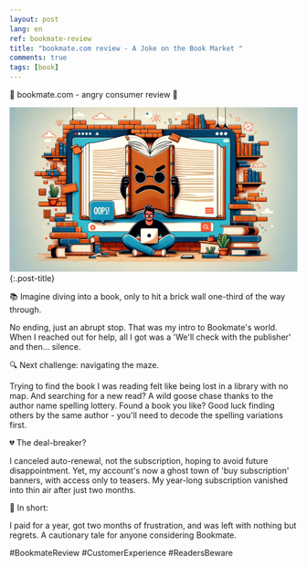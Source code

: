 ```yaml
---
layout: post
lang: en
ref: bookmate-review
title: "bookmate.com review - A Joke on the Book Market "
comments: true
tags: [book]
---
```


🚨 bookmate.com - angry consumer review 🚨

![](/images/bookmate.png){:.post-title}

📚 Imagine diving into a book, only to hit a brick wall one-third of the way through. 

No ending, just an abrupt stop. That was my intro to Bookmate's world. 
When I reached out for help, all I got was a 'We'll check with the publisher' and then... silence.

🔍 Next challenge: navigating the maze. 

Trying to find the book I was reading felt like being lost in a library with no map. 
And searching for a new read? A wild goose chase thanks to the author name spelling lottery. 
Found a book you like? 
Good luck finding others by the same author - you'll need to decode the spelling variations first.

💔 The deal-breaker? 

I canceled auto-renewal, not the subscription, hoping to avoid future disappointment. 
Yet, my account's now a ghost town of 'buy subscription' banners, with access only to teasers. 
My year-long subscription vanished into thin air after just two months.

💸 In short: 

I paid for a year, got two months of frustration, and was left with nothing but regrets. 
A cautionary tale for anyone considering Bookmate. 

#BookmateReview #CustomerExperience #ReadersBeware
